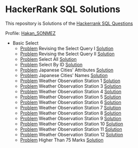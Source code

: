 # HackerRank SQL Solutions

This repository is Solutions of the [Hackerrank SQL Questions](https://www.hackerrank.com/domains/sql)

Profile: [Hakan_SONMEZ](https://www.hackerrank.com/Hakan_SONMEZ)<br>

- Basic Select
    - [Problem](https://www.hackerrank.com/challenges/revising-the-select-query/problem) Revising the Select Query I [Solution](https://github.com/sonmez-hakan/hackerrank-sql/blob/master/BasicSelect/revising-the-select-query.py)
    - [Problem](https://www.hackerrank.com/challenges/revising-the-select-query-2/problem) Revising the Select Query II [Solution](https://github.com/sonmez-hakan/hackerrank-sql/blob/master/BasicSelect/revising-the-select-query-2.py)
    - [Problem](https://www.hackerrank.com/challenges/select-all-sql/problem) Select All [Solution](https://github.com/sonmez-hakan/hackerrank-sql/blob/master/BasicSelect/select-all-sql.py)
    - [Problem](https://www.hackerrank.com/challenges/select-by-id/problem) Select By ID [Solution](https://github.com/sonmez-hakan/hackerrank-sql/blob/master/BasicSelect/select-by-id.py)
    - [Problem](https://www.hackerrank.com/challenges/japanese-cities-attributes/problem) Japanese Cities' Attributes [Solution](https://github.com/sonmez-hakan/hackerrank-sql/blob/master/BasicSelect/japanese-cities-attributes.py)
    - [Problem](https://www.hackerrank.com/challenges/japanese-cities-name/problem) Japanese Cities' Names [Solution](https://github.com/sonmez-hakan/hackerrank-sql/blob/master/BasicSelect/japanese-cities-name.py)
    - [Problem](https://www.hackerrank.com/challenges/weather-observation-station-1/problem) Weather Observation Station 1 [Solution](https://github.com/sonmez-hakan/hackerrank-sql/blob/master/BasicSelect/weather-observation-station-1.py)
    - [Problem](https://www.hackerrank.com/challenges/weather-observation-station-3/problem) Weather Observation Station 3 [Solution](https://github.com/sonmez-hakan/hackerrank-sql/blob/master/BasicSelect/weather-observation-station-3.py)
    - [Problem](https://www.hackerrank.com/challenges/weather-observation-station-4/problem) Weather Observation Station 4 [Solution](https://github.com/sonmez-hakan/hackerrank-sql/blob/master/BasicSelect/weather-observation-station-4.py)
    - [Problem](https://www.hackerrank.com/challenges/weather-observation-station-5/problem) Weather Observation Station 5 [Solution](https://github.com/sonmez-hakan/hackerrank-sql/blob/master/BasicSelect/weather-observation-station-5.py)
    - [Problem](https://www.hackerrank.com/challenges/weather-observation-station-6/problem) Weather Observation Station 6 [Solution](https://github.com/sonmez-hakan/hackerrank-sql/blob/master/BasicSelect/weather-observation-station-6.py)
    - [Problem](https://www.hackerrank.com/challenges/weather-observation-station-7/problem) Weather Observation Station 7 [Solution](https://github.com/sonmez-hakan/hackerrank-sql/blob/master/BasicSelect/weather-observation-station-7.py)
    - [Problem](https://www.hackerrank.com/challenges/weather-observation-station-8/problem) Weather Observation Station 8 [Solution](https://github.com/sonmez-hakan/hackerrank-sql/blob/master/BasicSelect/weather-observation-station-8.py)
    - [Problem](https://www.hackerrank.com/challenges/weather-observation-station-9/problem) Weather Observation Station 9 [Solution](https://github.com/sonmez-hakan/hackerrank-sql/blob/master/BasicSelect/weather-observation-station-9.py)
    - [Problem](https://www.hackerrank.com/challenges/weather-observation-station-10/problem) Weather Observation Station 10 [Solution](https://github.com/sonmez-hakan/hackerrank-sql/blob/master/BasicSelect/weather-observation-station-10.py)
    - [Problem](https://www.hackerrank.com/challenges/weather-observation-station-11/problem) Weather Observation Station 11 [Solution](https://github.com/sonmez-hakan/hackerrank-sql/blob/master/BasicSelect/weather-observation-station-11.py)
    - [Problem](https://www.hackerrank.com/challenges/weather-observation-station-12/problem) Weather Observation Station 12 [Solution](https://github.com/sonmez-hakan/hackerrank-sql/blob/master/BasicSelect/weather-observation-station-12.py)
    - [Problem](https://www.hackerrank.com/challenges/more-than-75-marks/problem) Higher Than 75 Marks [Solution](https://github.com/sonmez-hakan/hackerrank-sql/blob/master/BasicSelect/more-than-75-marks.py)